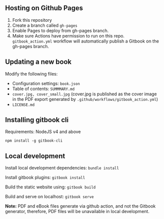 ## Hosting on Github Pages

1. Fork this repository
2. Create a branch called `gh-pages`
3. Enable Pages to deploy from gh-pages branch.
4. Make sure Actions have permission to run on this repo. `gitbook_action.yml` workflow will automatically publish a Gitbook on the gh-pages branch.

## Updating a new book

Modify the following files:

- Configuration settings: `book.json`
- Table of contents: `SUMMMARY.md`
- `cover.jpg, cover_small.jpg` (cover.jpg is published as the cover image in the PDF export generated by  `.github/workflows/gitbook_action.yml`)
- `LICENSE.md`

## Installing gitbook cli

Requirements: NodeJS v4 and above

`npm install -g gitbook-cli`

## Local development

Install local development dependencies: `bundle install`

Install gitbook plugins: `gitbook install`

Build the static website using: `gitbook build`

Build and serve on localhost: `gitbook serve`

**Note:** PDF and eBook files generate via github action, and not the Gitbook generator, therefore, PDF files will be unavailable in local development.
